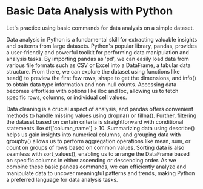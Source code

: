 # Basic Data Analysis with Python
Let's practice using basic commands for data analysis on a simple dataset.

Data analysis in Python is a fundamental skill for extracting valuable insights and patterns from large datasets. Python's popular library, pandas, provides a user-friendly and powerful toolkit for performing data manipulation and analysis tasks. By importing pandas as 'pd', we can easily load data from various file formats such as CSV or Excel into a DataFrame, a tabular data structure. From there, we can explore the dataset using functions like head() to preview the first few rows, shape to get the dimensions, and info() to obtain data type information and non-null counts. Accessing data becomes effortless with options like iloc and loc, allowing us to fetch specific rows, columns, or individual cell values.

Data cleaning is a crucial aspect of analysis, and pandas offers convenient methods to handle missing values using dropna() or fillna(). Further, filtering the dataset based on certain criteria is straightforward with conditional statements like df['column_name'] > 10. Summarizing data using describe() helps us gain insights into numerical columns, and grouping data with groupby() allows us to perform aggregation operations like mean, sum, or count on groups of rows based on common values. Sorting data is also seamless with sort_values(), enabling us to arrange the DataFrame based on specific columns in either ascending or descending order. As we combine these basic pandas commands, we can efficiently analyze and manipulate data to uncover meaningful patterns and trends, making Python a preferred language for data analysis tasks.
